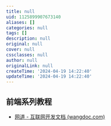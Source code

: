 ```yaml
---
title: null
uid: 1125899907673140
aliases: []
categories: null
tags: []
description: null
original: null
cover: null
cssclasses: null
author: null
originalLink: null
createTime: '2024-04-19 14:22:40'
updateTime: '2024-04-19 14:22:40'
---
```


## 前端系列教程

- [网道 - 互联网开发文档 (wangdoc.com)](https://wangdoc.com/)
